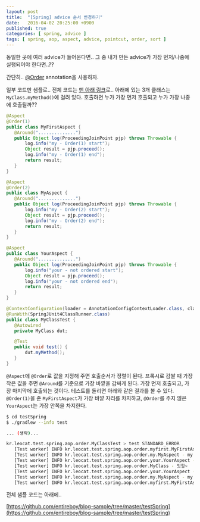 ```yaml
---
layout: post
title:  "[Spring] advice 순서 변경하기"
date:   2016-04-02 20:25:00 +0900
published: true
categories: [ spring, advice ]
tags: [ spring, aop, aspect, advice, pointcut, order, sort ]
---
```


동일한 곳에 여러 advice가 들어온다면.. 그 중 내가 만든 advice가 가장 먼저/나중에 실행되어야 한다면..??

간단히.. [@Order](http://docs.spring.io/spring/docs/current/javadoc-api/org/springframework/core/annotation/Order.html) annotation을 사용하자.

일부 코드만 샘플로.. 전체 코드는 [맨 아래 링크](https://github.com/entireboy/blog-sample/tree/master/testSpring)로..
아래에 있는 3개 클래스는 `MyClass.myMethod()`에 걸려 있다. 호출하면 누가 가장 먼저 호출되고 누가 가장 나중에 호출될까??

```java
@Aspect
@Order(1)
public class MyFirstAspect {
   @Around("..............")
   public Object log(ProceedingJoinPoint pjp) throws Throwable {
       log.info("my - Order(1) start");
       Object result = pjp.proceed();
       log.info("my - Order(1) end");
       return result;
   }
}
```

```java
@Aspect
@Order(2)
public class MyAspect {
   @Around("..............")
   public Object log(ProceedingJoinPoint pjp) throws Throwable {
       log.info("my - Order(2) start");
       Object result = pjp.proceed();
       log.info("my - Order(2) end");
       return result;
   }
}
```

```java
@Aspect
public class YourAspect {
   @Around("..............")
   public Object log(ProceedingJoinPoint pjp) throws Throwable {
       log.info("your - not ordered start");
       Object result = pjp.proceed();
       log.info("your - not ordered end");
       return result;
   }
}
```

```java
@ContextConfiguration(loader = AnnotationConfigContextLoader.class, classes = SpringTestContextConfig.class)
@RunWith(SpringJUnit4ClassRunner.class)
public class MyClassTest {
   @Autowired
   private MyClass dut;

   @Test
   public void test() {
       dut.myMethod();
   }
}
```

`@Aspect`에 `@Order`로 값을 지정해 주면 호출순서가 정렬이 된다. 프록시로 감쌀 때 가장 작은 값을 주면 `@Around`를 기준으로 가장 바깥을 감싸게 된다. 가장 먼저 호출되고, 가장 마지막에 호출되는 것이다. 테스트를 돌리면 아래와 같은 결과를 볼 수 있다. `@Order(1)`을 준 `MyFirstAspect`가 가장 바깥 자리를 차지하고,  `@Order`를 주지 않은 `YourAspect`는 가장 안쪽을 차지한다.

```bash
$ cd testSpring
$ ./gradlew --info test

... (생략)...

kr.leocat.test.spring.aop.order.MyClassTest > test STANDARD_ERROR
   [Test worker] INFO kr.leocat.test.spring.aop.order.myfirst.MyFirstAspect - my - Order(1) start
   [Test worker] INFO kr.leocat.test.spring.aop.order.my.MyAspect - my - Order(2) start
   [Test worker] INFO kr.leocat.test.spring.aop.order.your.YourAspect - your - not ordered start
   [Test worker] INFO kr.leocat.test.spring.aop.order.MyClass - 잇힝~
   [Test worker] INFO kr.leocat.test.spring.aop.order.your.YourAspect - your - not ordered end
   [Test worker] INFO kr.leocat.test.spring.aop.order.my.MyAspect - my - Order(2) end
   [Test worker] INFO kr.leocat.test.spring.aop.order.myfirst.MyFirstAspect - my - Order(1) end
```

전체 샘플 코드는 아래에..

[https://github.com/entireboy/blog-sample/tree/master/testSpring](https://github.com/entireboy/blog-sample/tree/master/testSpring)
